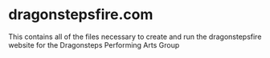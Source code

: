 # dragonstepsfire.com
This contains all of the files necessary to create and run the dragonstepsfire website for the Dragonsteps Performing Arts Group

